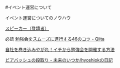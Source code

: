 #イベント運営について

イベント運営についてのノウハウ

[スピーカー（登壇者）](speaker.md)


必読
[勉強会をスムーズに進行する46のコツ - Qiita](http://qiita.com/crossnode/items/ab8f60315b89b1505cb4)


[自社を巻き込みやがれ！イチから勉強会を開催する方法](http://www.slideshare.net/re_3_19/18-48217121)

[ビアバッシュの段取り - 未来のいつか/hyoshiokの日記](http://d.hatena.ne.jp/hyoshiok/20081017/p1)